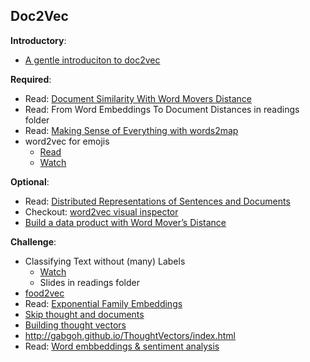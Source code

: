 Doc2Vec
----

__Introductory__:

- [A gentle introduciton to doc2vec](https://medium.com/towards-data-science/a-gentle-introduction-to-doc2vec-db3e8c0cce5e)

__Required__:
- Read: [Document Similarity With Word Movers Distance](http://jxieeducation.com/2016-06-13/Document-Similarity-With-Word-Movers-Distance/)
- Read: From Word Embeddings To Document Distances in readings folder
- Read: [Making Sense of Everything with words2map](http://blog.yhat.com/posts/words2map.html)
- word2vec for emojis
    - [Read](http://instagram-engineering.tumblr.com/post/117889701472/emojineering-part-1-machine-learning-for-emoji) 
    + [Watch](https://vimeo.com/138662641)

__Optional__:
- Read: [Distributed Representations of Sentences and Documents](http://cs.stanford.edu/~quocle/paragraph_vector.pdf)
- Checkout: [word2vec visual inspector](https://ronxin.github.io/wevi/)
- [Build a data product with Word Mover’s Distance](https://blog.insightdatascience.com/slack-maestro-helping-users-stay-on-topic-b66bf41df75)


__Challenge__:

- Classifying Text without (many) Labels
    - [Watch](https://www.youtube.com/watch?v=7gTjYwiaJiU)
    - Slides in readings folder
- [food2vec](https://jaan.io/food2vec-augmented-cooking-machine-intelligence/)
- Read: [Exponential Family Embeddings](https://arxiv.org/abs/1608.00778)
- [Skip thought and documents](https://www.nervanasys.com/building-skip-thought-vectors-document-understanding/)
- [Building thought vectors](https://www.nervanasys.com/building-skip-thought-vectors-document-understanding/)
- http://gabgoh.github.io/ThoughtVectors/index.html
- Read: [Word embbeddings & sentiment analysis](https://districtdatalabs.silvrback.com/modern-methods-for-sentiment-analysis)